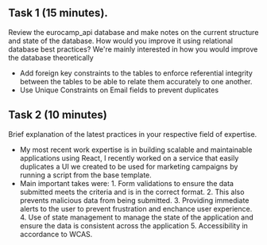 ## Task 1 (15 minutes).
Review the eurocamp_api database and make notes on the current structure and state of the database. How would you improve it using relational database best practices? We're mainly interested in how you would improve the database theoretically

* Add foreign key constraints to the tables to enforce referential integrity between the tables to be able to relate them accurately to one another.
* Use Unique Constraints on Email fields to prevent duplicates
  

## Task 2 (10 minutes)
Brief explanation of the latest practices in your respective field of expertise.  

* My most recent work expertise is in building scalable and maintainable applications using React, I recently worked on a service that easily duplicates a UI we created to be used for marketing campaigns by running a script from the base template. 
* Main important takes were: 
        1. Form validations to ensure the data submitted meets the criteria and is in the correct format. 
        2. This also prevents malicious data from being submitted.
        3. Providing immediate alerts to the user to prevent frustration and enchance user experience.
        4. Use of state management to manage the state of the application and ensure the data is consistent across the application
        5. Accessibility in accordance to WCAS. 

